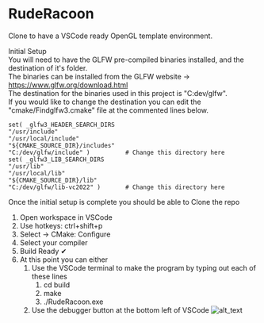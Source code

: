 # RudeRacoon

Clone to have a VSCode ready OpenGL template environment.

Initial Setup  
You will need to have the GLFW pre-compiled binaries installed, and the destination of it's folder.  
The binaries can be installed from the GLFW website -> https://www.glfw.org/download.html  
The destination for the binaries used in this project is "C:dev/glfw".  
If you would like to change the destination you can edit the "cmake/Findglfw3.cmake" file at the commented lines below.

```
set( _glfw3_HEADER_SEARCH_DIRS
"/usr/include"
"/usr/local/include"
"${CMAKE_SOURCE_DIR}/includes"
"C:/dev/glfw/include" )          # Change this directory here
set( _glfw3_LIB_SEARCH_DIRS
"/usr/lib"
"/usr/local/lib"
"${CMAKE_SOURCE_DIR}/lib"
"C:/dev/glfw/lib-vc2022" )       # Change this directory here
```

Once the initial setup is complete you should be able to Clone the repo

1.  Open workspace in VSCode
2.  Use hotkeys: ctrl+shift+p
3.  Select -> CMake: Configure
4.  Select your compiler
5.  Build Ready ✔
6.  At this point you can either
    1. Use the VSCode terminal to make the program by typing out each of these lines
       1. cd build
       2. make
       3. ./RudeRacoon.exe
    2. Use the debugger button at the bottom left of VSCode
       ![alt_text](https://www.dropbox.com/scl/fi/kjbzldvja9x4wdu8pouvs/tempsave-delete-later.png?rlkey=qnqidy9kxv87rguhv32jvmgdy&st=mwfmbabl&raw=1)
